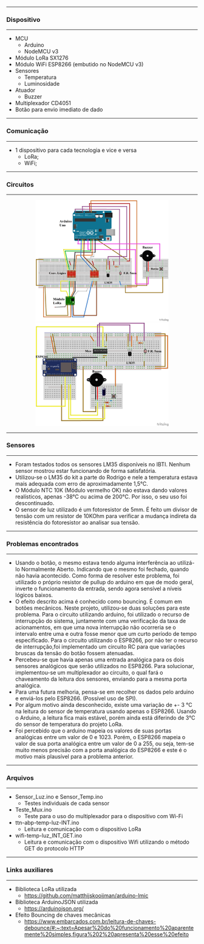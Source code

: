 ---------------------------------
### Dispositivo
---------------------------------
* MCU
  * Arduino
  * NodeMCU v3
* Módulo LoRa SX1276
* Módulo WiFi ESP8266 (embutido no NodeMCU v3)
* Sensores 
  * Temperatura
  * Luminosidade
* Atuador
  * Buzzer
* Multiplexador CD4051
* Botão para envio imediato de dado

---------------------------------
### Comunicação
---------------------------------
* 1 dispositivo para cada tecnologia e vice e versa
  * LoRa;
  * WiFi;
---------------------------------
### Circuitos
---------------------------------
<p align="center">
  <img src="EsquemaLoRa_bb1.png" width="350" title="Circuito LoRa">
  <img src="EsquemaWiFi_bb.png" width="350" alt="Circuito WiFi">
</p>

---------------------------------
### Sensores
---------------------------------
* Foram testados todos os sensores LM35 disponíveis no IBTI. Nenhum sensor mostrou estar
funcionando de forma satisfatória.
* Utilizou-se o LM35 do kit a parte do Rodrigo e nele a temperatura estava mais adequada com erro de aproximadamente 1,5°C.
* O Módulo NTC 10K (Módulo vermelho OK) não estava dando valores realísticos, apenas -38°C ou acima de 200°C. Por isso, o seu uso foi descontinuado.
* O sensor de luz utilizado é um fotoresistor de 5mm. É feito um divisor de tensão com um resistor de 10KOhm para verificar a mudança indireta da resistência do fotoresistor ao analisar sua tensão.
---------------------------------
### Problemas encontrados
---------------------------------
* Usando o botão, o mesmo estava tendo alguma interferência ao utilizá-lo Normalmente Aberto. Indicando que o mesmo foi fechado, quando não havia acontecido. Como forma de resolver este problema, foi utilizado o próprio resistor de pullup do arduino em que de modo geral, inverte o funcionamento da entrada, sendo agora sensível
a níveis lógicos baixos.
* O efeito descrito acima é conhecido como bouncing. É comum em botões mecânicos. Neste projeto, utilizou-se duas soluções para este problema. Para o circuito utilizando arduino, foi utilizado o recurso de interrupção do sistema, juntamente com uma verificação da taxa de acionamentos, em que uma nova interrupção não ocorreria se o intervalo entre uma e outra fosse menor que um curto período de tempo especificado. Para o circuito utilizando o ESP8266, por não ter o recurso de interrupção,foi implementado um circuito RC para que variações bruscas da tensão do botão fossem atenuadas.
* Percebeu-se que havia apenas uma entrada analógica para os dois sensores analógicos que serão utilizados no ESP8266. Para solucionar, implementou-se um multiplexador ao circuito, o qual fará o chaveamento da leitura dos sensores, enviando para a mesma porta analógica.
* Para uma futura melhoria, pensa-se em recolher os dados pelo arduino e enviá-los pelo ESP8266. (Possível uso de SPI).
* Por algum motivo ainda desconhecido, existe uma variação de +- 3 °C na leitura do sensor de temperatura usando apenas o ESP8266. Usando o Arduino, a leitura fica mais estável, porém ainda está diferindo de 3°C do sensor de temperatura do projeto LoRa.
* Foi percebido que o arduino mapeia os valores de suas portas analógicas entre um valor de 0 e 1023. Porém, o ESP8266 mapeia o valor de sua porta analógica entre um valor de 0 a 255, ou seja, tem-se muito menos precisão com a porta analógica do ESP8266 e este é o motivo mais plausível para a problema anterior.
---------------------------------
### Arquivos
---------------------------------
* Sensor_Luz.ino e Sensor_Temp.ino 
  * Testes individuais de cada sensor
* Teste_Mux.ino 
  * Teste para o uso do multiplexador para o dispositivo com Wi-Fi  
* ttn-abp-temp-luz-INT.ino 
  * Leitura e comunicação com o dispositivo LoRa
* wifi-temp-luz_INT_GET.ino 
  * Leitura e comunicação com o dispositivo Wifi utilizando o método GET do protocolo HTTP
---------------------------------
### Links auxiliares
---------------------------------
* Biblioteca LoRa utilizada
  * https://github.com/matthijskooijman/arduino-lmic
* Biblioteca ArduinoJSON utilizada
  * https://arduinojson.org/
* Efeito Bouncing de chaves mecânicas
  * https://www.embarcados.com.br/leitura-de-chaves-debounce/#:~:text=Apesar%20do%20funcionamento%20aparentemente%20simples,figura%202%20apresenta%20esse%20efeito

